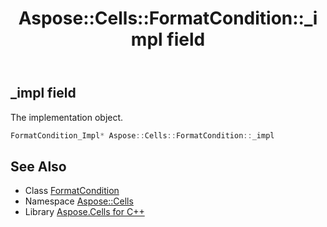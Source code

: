 ﻿---
title: Aspose::Cells::FormatCondition::_impl field
linktitle: _impl
second_title: Aspose.Cells for C++ API Reference
description: 'Aspose::Cells::FormatCondition::_impl field. The implementation object in C++.'
type: docs
weight: 3000
url: /cpp/aspose.cells/formatcondition/_impl/
---
## _impl field


The implementation object.

```cpp
FormatCondition_Impl* Aspose::Cells::FormatCondition::_impl
```

## See Also

* Class [FormatCondition](../)
* Namespace [Aspose::Cells](../../)
* Library [Aspose.Cells for C++](../../../)
